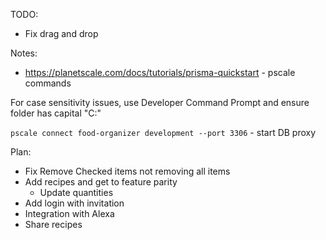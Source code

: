 TODO:

- Fix drag and drop

Notes:

- https://planetscale.com/docs/tutorials/prisma-quickstart - pscale commands

For case sensitivity issues, use Developer Command Prompt and ensure folder has capital "C:\"

`pscale connect food-organizer development --port 3306` - start DB proxy

Plan:

- Fix Remove Checked items not removing all items
- Add recipes and get to feature parity
  - Update quantities
- Add login with invitation
- Integration with Alexa
- Share recipes
